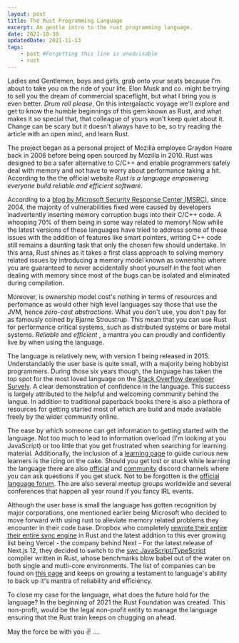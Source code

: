 ```yaml
---
layout: post
title: The Rust Programming Language
excerpt: An gentle intro to the rust programming language.
date: 2021-10-30
updatedDate: 2021-11-13
tags:
    - post #Forgetting this line is unadvisable
    - rust
---
```


Ladies and Gentlemen, boys and girls, grab onto your seats because I'm about to take you on the ride of your life. Elon Musk and co. might be trying to sell you the dream of commercial spaceflight, but what I bring you is even better. *Drum roll please*, On this intergalactic voyage we'll explore and get to know the humble beginnings of this gem known as Rust, and what makes it so special that, that colleague of yours won't keep quiet about it. Change can be scary but it doesn't always have to be, so try reading the article with an open mind, and learn Rust.
<!-- more -->

The project began as a personal project of Mozilla employee Graydon Hoare back in 2006 before being open sourced by Mozilla in 2010. Rust was designed to be a safer alternative to C/C++ and enable programmers safely deal with memory and not have to worry about performance taking a hit. According to the the official website *Rust is a language empowering everyone build reliable and efficient software*. 

According to a [blog by Microsoft Security Response Center (MSRC)](https://msrc-blog.microsoft.com/2019/07/16/a-proactive-approach-to-more-secure-code/), since 2004, the majority of vulnerabilities fixed were caused by developers inadvertently inserting memory corruption bugs into their C/C++ code. A whooping 70% of them being in some way related to memory! Now while the latest versions of these languages have tried to address some of these issues with the addition of features like smart pointers, writing C++ code still remains a daunting task that only the chosen few should undertake. In this area, Rust shines as it takes a first class approach to solving memory related issues by introducing a memory model known as ownership where you are guaranteed to never accidentally shoot yourself in the foot when dealing with memory since most of the bugs can be isolated and eliminated during compilation. 

Moreover, is ownership model cost's nothing in terms of resources and perfomance as would other high level languages say those that use the JVM, hence _zero-cost abstractions_. What you don't use, you don't pay for as famously coined by Bjarne Stroustrup. This mean that you can use Rust for performance critical systems, such as distributed systems or bare metal systems. *Reliable* and *efficient* , a mantra you can proudly and confidently live by when using the language. 

The language is relatively new, with version 1 being released in 2015. Understandably the user base is quite small, with a majority being hobbyist programmers. During those six years though, the language has taken the top spot for the most loved language on the [Stack Overflow developer Survely](https://insights.stackoverflow.com/survey/2021#most-loved-dreaded-and-wanted-language-love-dread). A clear demonstration of confidence in the language. This success is largely attributed to the helpful and welcoming community behind the langue. In addition to traditional paperback books there is also a plethora of resources for getting started most of which are build and made available freely by the wider community online.

The ease by which someone can get information to getting started with the language. Not too much to lead to information overload (I'm looking at you JavaScript) or too little that you get frustrated when searching for learning material. Additionally, the inclusion of a [learning page](https://www.rust-lang.org/learn) to guide curious new learners is the icing on the cake. Should you get lost or stuck while learning the language there are also [official](https://discord.com/invite/rust-lang) and [community](https://discord.com/invite/aVESxV8) discord channels where you can ask questions if you get stuck. Not to be forgotten is the [official language forum](https://users.rust-lang.org/). The are also several meetup groups worldwide and several conferences that happen all year round if you fancy IRL events.

Although the user base is small the language has gotten recognition by major corporations, one mentioned earlier being Microsoft who decided to move forward with using rust to alleviate memory related problems they encounter in their code base. Dropbox who completely [rewrote their entire their entire sync engine](https://dropbox.tech/infrastructure/rewriting-the-heart-of-our-sync-engine) in Rust and the latest addition to this ever growing list being Vercel - the company behind Next - For the latest release of Next.js 12, they decided to switch to the [swc JavaScript/TypeScript](https://swc.rs) compiler written in Rust, whose benchmarks blow babel out of the water on both single and mutli-core environments. The list of companies can be found on [this page](https://www.rust-lang.org/production/users) and keeps on growing a testament to language's ability to back up it's mantra of reliability and efficiency.

To close my case for the language, what does the future hold for the language? In the beginning of 2021 the Rust Foundation was created. This non-profit, would be the legal non-profit entity to manage the language ensuring that the Rust train keeps on chugging on ahead.

May the force be with you ✌️ ....
